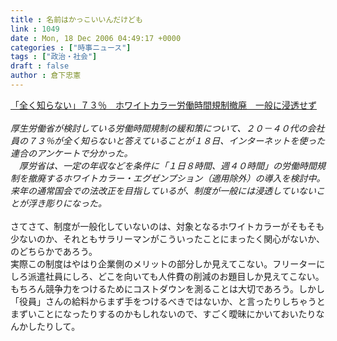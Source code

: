 ```yaml
---
title : 名前はかっこいいんだけども
link : 1049
date : Mon, 18 Dec 2006 04:49:17 +0000
categories : ["時事ニュース"]
tags : ["政治・社会"]
draft : false
author : 倉下忠憲
---
```


<A HREF="http://www.iza.ne.jp/news/newsarticle/politics/dompolicy/31911/" TARGET="_blank">「全く知らない」７３％　ホワイトカラー労働時間規制撤廃　一般に浸透せず</A><BR><BR><I>厚生労働省が検討している労働時間規制の緩和策について、２０－４０代の会社員の７３％が全く知らないと答えていることが１８日、インターネットを使った連合のアンケートで分かった。<BR>　厚労省は、一定の年収などを条件に「１日８時間、週４０時間」の労働時間規制を撤廃するホワイトカラー・エグゼンプション（適用除外）の導入を検討中。来年の通常国会での法改正を目指しているが、制度が一般には浸透していないことが浮き彫りになった。</I><BR><BR>さてさて、制度が一般化していないのは、対象となるホワイトカラーがそもそも少ないのか、それともサラリーマンがこういったことにまったく関心がないか、のどちらかであろう。<BR>実際この制度はやはり企業側のメリットの部分しか見えてこない。フリーターにしろ派遣社員にしろ、どこを向いても人件費の削減のお題目しか見えてこない。<BR>もちろん競争力をつけるためにコストダウンを測ることは大切であろう。しかし「役員」さんの給料からまず手をつけるべきではないか、と言ったりしちゃうとまずいことになったりするのかもしれないので、すごく曖昧にかいておいたりなんかしたりして。<BR><BR><br><br>
